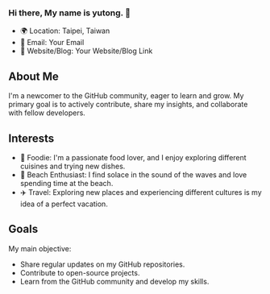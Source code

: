 ### Hi there, My name is yutong. 👋

- 🌍 Location: Taipei, Taiwan
- 📧 Email: Your Email
- 🔗 Website/Blog: Your Website/Blog Link

## About Me

I'm a newcomer to the GitHub community, eager to learn and grow. My primary goal is to actively contribute, share my insights, and collaborate with fellow developers.

## Interests

- 🍔 Foodie: I'm a passionate food lover, and I enjoy exploring different cuisines and trying new dishes.
- 🌊 Beach Enthusiast: I find solace in the sound of the waves and love spending time at the beach.
- ✈️ Travel: Exploring new places and experiencing different cultures is my idea of a perfect vacation.

## Goals

My main objective:
- Share regular updates on my GitHub repositories.
- Contribute to open-source projects.
- Learn from the GitHub community and develop my skills.

<!--
**laiyutong/laiyutong** is a ✨ _special_ ✨ repository because its `README.md` (this file) appears on your GitHub profile.

Here are some ideas to get you started:

- 🔭 I’m currently working on ...
- 🌱 I’m currently learning ...
- 👯 I’m looking to collaborate on ...
- 🤔 I’m looking for help with ...
- 💬 Ask me about ...
- 📫 How to reach me: ...
- 😄 Pronouns: ...
- ⚡ Fun fact: ...
-->

